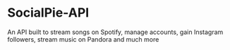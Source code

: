 # SocialPie-API

An API built to stream songs on Spotify, manage accounts, gain Instagram followers, stream music on Pandora and much more
